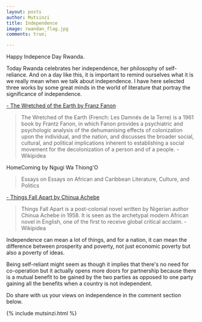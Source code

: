 ```yaml
---
layout: posts
author: Mutsinzi
title: Independence
image: rwandan_flag.jpg
comments: true;

---
```


Happy Indepence Day Rwanda.

Today Rwanda celebrates her independence, her philosophy of self-reliance. And on a day like this, it is important to remind ourselves what it is we really mean when we talk about independence. I have here selected three works by some great minds in the world of literature that portray the significance of independence.

<a href="https://en.wikipedia.org/wiki/The_Wretched_of_the_Earth"> -  The Wretched of the Earth by Franz Fanon</a>
<blockquote>The Wretched of the Earth (French: Les Damnés de la Terre) is a 1961 book by Frantz Fanon, in which Fanon provides a psychiatric and psychologic analysis of the dehumanising effects of colonization upon the individual, and the nation, and discusses the broader social, cultural, and political implications inherent to establishing a social movement for the decolonization of a person and of a people. - Wikipidea </blockquote>

HomeComing by Ngugi Wa Thiong'O
<blockquote>Essays on Essays on African and Caribbean Literature, Culture, and Politics</blockquote>


<a href="https://en.wikipedia.org/wiki/Things_Fall_Apart"> - Things Fall Apart by Chinua Achebe</a>
<blockquote>Things Fall Apart is a post-colonial novel written by Nigerian author Chinua Achebe in 1958. It is seen as the archetypal modern African novel in English, one of the first to receive global critical acclaim. - Wikipidea</blockquote>



Independence can mean a lot of things, and for a nation, it can mean the difference between prosperity and poverty, not just economic poverty but also a poverty of ideas.

Being self-reliant might seem as though it implies that there's no need for co-operation but it actually opens more doors for partnership because there is a mutual benefit to be gained by the two parties as opposed to one party gaining all the benefits when a country is not independent.

Do share with us your views on independence in the comment section below.

{% include mutsinzi.html %}
